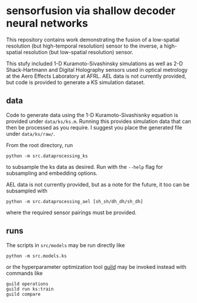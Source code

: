 # sensorfusion via shallow decoder neural networks

This repository contains work demonstrating the fusion of a low-spatial resolution (but high-temporal resolution) sensor to the inverse, a high-spatial resolution (but low-spatial resolution) sensor.

This stufy included 1-D Kuramoto-Sivashinsky simulations as well as 2-D Shack-Hartmann and Digital Holography sensors used in optical metrology at the Aero Effects Laboratory at AFRL. AEL data is not currently provided, but code is provided to generate a KS simulation dataset.


## data

Code to generate data using the 1-D Kuramoto-Sivashisnky equation is provided under `data/ks/ks.m`. Running this provides simulation data that can then be processed as you require. I suggest you place the generated file under `data/ks/raw/`.

From the root directory, run
```
python -m src.dataprocessing_ks
```
to subsample the ks data as desired. Run with the `--help` flag for subsampling and embedding options.

AEL data is not currently provided, but as a note for the future, it too can be subsampled with
```
python -m src.dataprocessing_ael [sh_sh/dh_dh/sh_dh]
```
where the required sensor pairings must be provided.


## runs

The scripts in `src/models` may be run directly like
```
python -m src.models.ks
```
or the hyperparameter optimization tool [guild](https://guild.ai) may be invoked instead with commands like
```
guild operations
guild run ks:train
guild compare
```